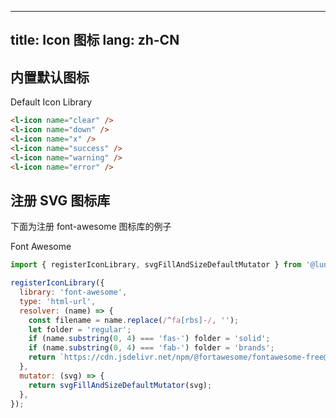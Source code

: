 <!--this file is copied from chinese md, remove this comment to update it, or it will be overwritten when next build-->
---
title: Icon 图标
lang: zh-CN
---

<script setup>
import { registerIconLibrary, svgFillAndSizeDefaultMutator } from '@lun/components';

registerIconLibrary({
  library: 'font-awesome',
  type: 'html-url',
  resolver: (name) => {
    const filename = name.replace(/^fa[rbs]-/, '');
    let folder = 'regular';
    if (name.substring(0, 4) === 'fas-') folder = 'solid';
    if (name.substring(0, 4) === 'fab-') folder = 'brands';
    return `https://cdn.jsdelivr.net/npm/@fortawesome/fontawesome-free@5.15.1/svgs/${folder}/${filename}.svg`;
  },
  mutator: (svg) => {
    return svgFillAndSizeDefaultMutator(svg);
  },
});
</script>

## 内置默认图标

<div>
  Default Icon Library
  <l-icon name="clear" />
  <l-icon name="down" />
  <l-icon name="x" />
  <l-icon name="success" />
  <l-icon name="warning" />
  <l-icon name="error" />
</div>

```html
<l-icon name="clear" />
<l-icon name="down" />
<l-icon name="x" />
<l-icon name="success" />
<l-icon name="warning" />
<l-icon name="error" />
```

## 注册 SVG 图标库

下面为注册 font-awesome 图标库的例子

<div>
  Font Awesome
  <l-icon library="font-awesome" name="far-bell" />
  <l-icon library="font-awesome" name="fas-archive" />
  <l-icon library="font-awesome" name="fab-apple" />
</div>

```js
import { registerIconLibrary, svgFillAndSizeDefaultMutator } from '@lun/components';

registerIconLibrary({
  library: 'font-awesome',
  type: 'html-url',
  resolver: (name) => {
    const filename = name.replace(/^fa[rbs]-/, '');
    let folder = 'regular';
    if (name.substring(0, 4) === 'fas-') folder = 'solid';
    if (name.substring(0, 4) === 'fab-') folder = 'brands';
    return `https://cdn.jsdelivr.net/npm/@fortawesome/fontawesome-free@5.15.1/svgs/${folder}/${filename}.svg`;
  },
  mutator: (svg) => {
    return svgFillAndSizeDefaultMutator(svg);
  },
});
```
